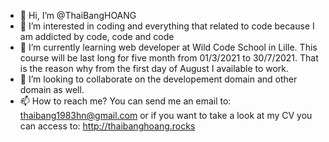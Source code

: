 - 👋 Hi, I’m @ThaiBangHOANG
- 👀 I’m interested in coding and everything that related to code because I am addicted by code, code and code
- 🌱 I’m currently learning web developer at Wild Code School in Lille. This course will be last long for five month from 01/3/2021 to 30/7/2021. That is the reason why from the first day of August I available to work.
- 💞️ I’m looking to collaborate on the developement domain and other domain as well.
- 📫 How to reach me? You can send me an email to: thaibang1983hn@gmail.com or if you want to take a look at my CV you can access to: http://thaibanghoang.rocks

<!---
ThaiBangHOANG/ThaiBangHOANG is a ✨ special ✨ repository because its `README.md` (this file) appears on your GitHub profile.
You can click the Preview link to take a look at your changes.
--->
